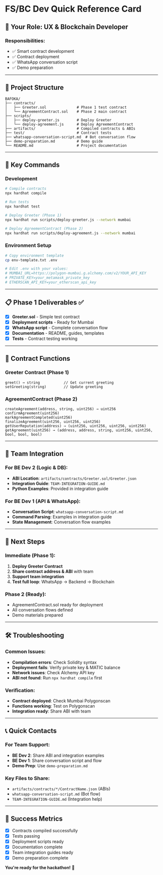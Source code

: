 # FS/BC Dev Quick Reference Card

## 🎯 Your Role: UX & Blockchain Developer

### Responsibilities:
- ✅ Smart contract development
- ✅ Contract deployment
- ✅ WhatsApp conversation script
- ✅ Demo preparation

---

## 📁 Project Structure

```
BAFOKA/
├── contracts/
│   ├── Greeter.sol              # Phase 1 test contract
│   └── AgreementContract.sol    # Phase 2 main contract
├── scripts/
│   ├── deploy-greeter.js        # Deploy Greeter
│   └── deploy-agreement.js      # Deploy AgreementContract
├── artifacts/                   # Compiled contracts & ABIs
├── test/                        # Contract tests
├── whatsapp-conversation-script.md  # Bot conversation flow
├── demo-preparation.md          # Demo guide
└── README.md                    # Project documentation
```

---

## 🚀 Key Commands

### Development
```bash
# Compile contracts
npx hardhat compile

# Run tests
npx hardhat test

# Deploy Greeter (Phase 1)
npx hardhat run scripts/deploy-greeter.js --network mumbai

# Deploy AgreementContract (Phase 2)
npx hardhat run scripts/deploy-agreement.js --network mumbai
```

### Environment Setup
```bash
# Copy environment template
cp env-template.txt .env

# Edit .env with your values:
# MUMBAI_URL=https://polygon-mumbai.g.alchemy.com/v2/YOUR_API_KEY
# PRIVATE_KEY=your_metamask_private_key
# ETHERSCAN_API_KEY=your_etherscan_api_key
```

---

## 📋 Phase 1 Deliverables ✅

- [x] **Greeter.sol** - Simple test contract
- [x] **Deployment scripts** - Ready for Mumbai
- [x] **WhatsApp script** - Complete conversation flow
- [x] **Documentation** - README, guides, templates
- [x] **Tests** - Contract testing working

---

## 🔗 Contract Functions

### Greeter Contract (Phase 1)
```solidity
greet() → string           // Get current greeting
setGreeting(string)        // Update greeting
```

### AgreementContract (Phase 2)
```solidity
createAgreement(address, string, uint256) → uint256
confirmAgreement(uint256)
markAgreementCompleted(uint256)
finalizeAgreement(uint256, uint256, uint256)
getUserReputation(address) → (uint256, uint256, uint256, uint256)
getAgreement(uint256) → (address, address, string, uint256, uint256, bool, bool, bool)
```

---

## 👥 Team Integration

### For BE Dev 2 (Logic & DB):
- **ABI Location**: `artifacts/contracts/Greeter.sol/Greeter.json`
- **Integration Guide**: `TEAM-INTEGRATION-GUIDE.md`
- **Python Examples**: Provided in integration guide

### For BE Dev 1 (API & WhatsApp):
- **Conversation Script**: `whatsapp-conversation-script.md`
- **Command Parsing**: Examples in integration guide
- **State Management**: Conversation flow examples

---

## 🎯 Next Steps

### Immediate (Phase 1):
1. **Deploy Greeter Contract**
2. **Share contract address & ABI** with team
3. **Support team integration**
4. **Test full loop**: WhatsApp → Backend → Blockchain

### Phase 2 (Ready):
- AgreementContract.sol ready for deployment
- All conversation flows defined
- Demo materials prepared

---

## 🛠️ Troubleshooting

### Common Issues:
- **Compilation errors**: Check Solidity syntax
- **Deployment fails**: Verify private key & MATIC balance
- **Network issues**: Check Alchemy API key
- **ABI not found**: Run `npx hardhat compile` first

### Verification:
- **Contract deployed**: Check Mumbai Polygonscan
- **Functions working**: Test on Polygonscan
- **Integration ready**: Share ABI with team

---

## 📞 Quick Contacts

### For Team Support:
- **BE Dev 2**: Share ABI and integration examples
- **BE Dev 1**: Share conversation script and flow
- **Demo Prep**: Use `demo-preparation.md`

### Key Files to Share:
- `artifacts/contracts/*/ContractName.json` (ABIs)
- `whatsapp-conversation-script.md` (Bot flow)
- `TEAM-INTEGRATION-GUIDE.md` (Integration help)

---

## 🎉 Success Metrics

- [x] Contracts compiled successfully
- [x] Tests passing
- [x] Deployment scripts ready
- [x] Documentation complete
- [x] Team integration guides ready
- [x] Demo preparation complete

**You're ready for the hackathon!** 🚀 